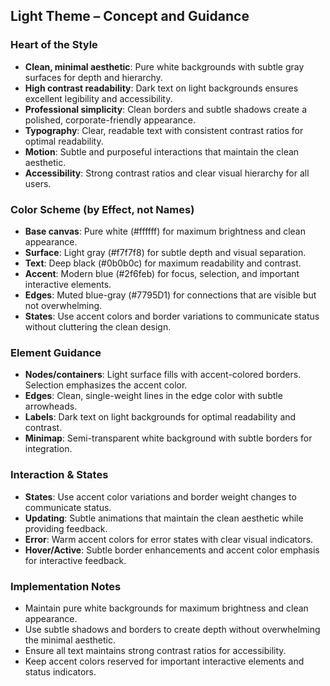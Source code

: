 ## Light Theme – Concept and Guidance

### Heart of the Style
- **Clean, minimal aesthetic**: Pure white backgrounds with subtle gray surfaces for depth and hierarchy.
- **High contrast readability**: Dark text on light backgrounds ensures excellent legibility and accessibility.
- **Professional simplicity**: Clean borders and subtle shadows create a polished, corporate-friendly appearance.
- **Typography**: Clear, readable text with consistent contrast ratios for optimal readability.
- **Motion**: Subtle and purposeful interactions that maintain the clean aesthetic.
- **Accessibility**: Strong contrast ratios and clear visual hierarchy for all users.

### Color Scheme (by Effect, not Names)
- **Base canvas**: Pure white (#ffffff) for maximum brightness and clean appearance.
- **Surface**: Light gray (#f7f7f8) for subtle depth and visual separation.
- **Text**: Deep black (#0b0b0c) for maximum readability and contrast.
- **Accent**: Modern blue (#2f6feb) for focus, selection, and important interactive elements.
- **Edges**: Muted blue-gray (#7795D1) for connections that are visible but not overwhelming.
- **States**: Use accent colors and border variations to communicate status without cluttering the clean design.

### Element Guidance
- **Nodes/containers**: Light surface fills with accent-colored borders. Selection emphasizes the accent color.
- **Edges**: Clean, single-weight lines in the edge color with subtle arrowheads.
- **Labels**: Dark text on light backgrounds for optimal readability and contrast.
- **Minimap**: Semi-transparent white background with subtle borders for integration.

### Interaction & States
- **States**: Use accent color variations and border weight changes to communicate status.
- **Updating**: Subtle animations that maintain the clean aesthetic while providing feedback.
- **Error**: Warm accent colors for error states with clear visual indicators.
- **Hover/Active**: Subtle border enhancements and accent color emphasis for interactive feedback.

### Implementation Notes
- Maintain pure white backgrounds for maximum brightness and clean appearance.
- Use subtle shadows and borders to create depth without overwhelming the minimal aesthetic.
- Ensure all text maintains strong contrast ratios for accessibility.
- Keep accent colors reserved for important interactive elements and status indicators.
